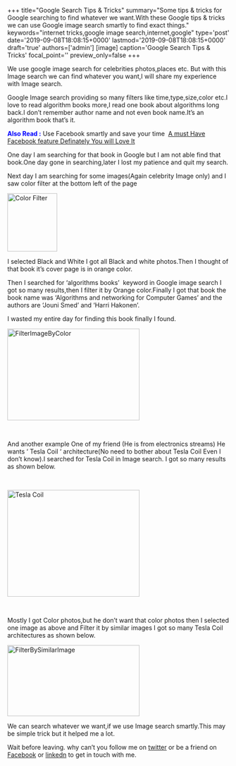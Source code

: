 +++
title="Google Search Tips & Tricks"
summary="Some tips & tricks for Google searching to find whatever we want.With these Google tips & tricks we can use Google image search smartly to find exact things."
keywords="internet tricks,google image search,internet,google"
type='post'
date='2019-09-08T18:08:15+0000'
lastmod='2019-09-08T18:08:15+0000'
draft='true'
authors=['admin']
[image]
caption='Google Search Tips & Tricks'
focal_point=''
preview_only=false
+++








We use google image search for celebrities photos,places etc. But with this Image search we can find whatever you want,I will share my experience with Image search.

Google Image search providing so many filters like time,type,size,color etc.I love to read algorithm books more,I read one book about algorithms long back.I don’t remember author name and not even book name.It’s an algorithm book that’s it.

<span style="color: #0000ff;"><strong>Also Read :</strong></span>&nbsp;Use Facebook smartly and save your time &nbsp;<a title="Must Have Facebook Feature" href="https://www.arungudelli.com/2012/12/must-have-facebook-feature-definitely-you-will-love-it.html" target="_blank">A must Have Facebook feature Definately You will Love It</a>

One day I am searching for that book in Google but I am not able find that book.One day gone in searching,later I lost my&nbsp;patience and quit my search.

Next day I am searching for some images(Again celebrity Image only) and I saw color filter at the bottom left of the page

<a href="https://arun-arungudellicom.netdna-ssl.com/wp-content/uploads/2012/10/GoogleImageSearch.png"><img class="alignleft size-full wp-image-276" title="GoogleImageSearch" alt="Color Filter" src="https://arun-arungudellicom.netdna-ssl.com/wp-content/uploads/2012/10/GoogleImageSearch.png" width="113" height="132"></a>

I selected Black and White I got all Black and white photos.Then I thought of that book it’s cover page is in orange color.

Then I searched for ‘algorithms books’ &nbsp;keyword in Google image search I got so many results,then I filter it by Orange color.Finally I got that book the book name was ‘Algorithms and networking for Computer Games’ and the authors are ‘Jouni Smed’ and ‘Harri Hakonen’.

I wasted my entire day for finding this book finally I found.

<a href="https://arun-arungudellicom.netdna-ssl.com/wp-content/uploads/2012/10/FilterImageByColor1.png"><img class="aligncenter size-medium wp-image-279" title="FilterImageByColor" alt="FilterImageByColor" src="https://arun-arungudellicom.netdna-ssl.com/wp-content/uploads/2012/10/FilterImageByColor1-300x208.png" width="300" height="208" srcset="https://arun-arungudellicom.netdna-ssl.com/wp-content/uploads/2012/10/FilterImageByColor1-300x208.png 300w, https://arun-arungudellicom.netdna-ssl.com/wp-content/uploads/2012/10/FilterImageByColor1.png 662w" sizes="(max-width: 300px) 100vw, 300px"></a>

&nbsp;

And another example One of my friend (He is from electronics streams) He wants ‘ Tesla Coil ‘ architecture(No need to bother about Tesla Coil Even I don’t know).I searched for Tesla Coil in Image search. I got so many results as shown below.

&nbsp;

<a href="https://arun-arungudellicom.netdna-ssl.com/wp-content/uploads/2012/10/Tesla-Coil.png"><img class="aligncenter size-medium wp-image-280" title="Tesla Coil" alt="Tesla Coil" src="https://arun-arungudellicom.netdna-ssl.com/wp-content/uploads/2012/10/Tesla-Coil-300x242.png" width="300" height="242" srcset="https://arun-arungudellicom.netdna-ssl.com/wp-content/uploads/2012/10/Tesla-Coil-300x242.png 300w, https://arun-arungudellicom.netdna-ssl.com/wp-content/uploads/2012/10/Tesla-Coil.png 666w" sizes="(max-width: 300px) 100vw, 300px"></a>

&nbsp;

Mostly I got Color photos,but he don’t want that color photos then I selected one image as above and Filter it by similar images I got so many Tesla Coil architectures as shown below.

<a href="https://arun-arungudellicom.netdna-ssl.com/wp-content/uploads/2012/10/FilterBySimilarImage.png"><img class="aligncenter size-medium wp-image-281" title="FilterBySimilarImage" alt="FilterBySimilarImage" src="https://arun-arungudellicom.netdna-ssl.com/wp-content/uploads/2012/10/FilterBySimilarImage-300x161.png" width="300" height="161" srcset="https://arun-arungudellicom.netdna-ssl.com/wp-content/uploads/2012/10/FilterBySimilarImage-300x161.png 300w, https://arun-arungudellicom.netdna-ssl.com/wp-content/uploads/2012/10/FilterBySimilarImage.png 767w" sizes="(max-width: 300px) 100vw, 300px"></a>

We can search whatever we want,if we use Image search smartly.This may be simple trick but it helped me a lot.

Wait before leaving.
why can’t you follow me on <a href="https://twitter.com/arungudelli" target="_blank" rel="noopener">twitter</a> or be a friend on <a href="https://www.facebook.com/gudelliArun" target="_blank" rel="noopener">Facebook</a> or  <a href="https://www.linkedin.com/in/arungudelli/" target="_blank" rel="noopener">linkedn</a> to get in touch with me.









